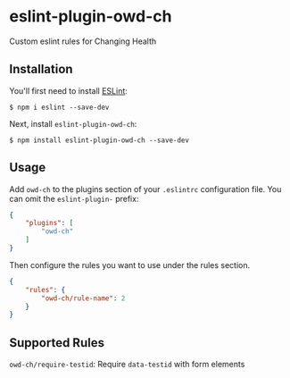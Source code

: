 # eslint-plugin-owd-ch

Custom eslint rules for Changing Health

## Installation

You'll first need to install [ESLint](http://eslint.org):

```
$ npm i eslint --save-dev
```

Next, install `eslint-plugin-owd-ch`:

```
$ npm install eslint-plugin-owd-ch --save-dev
```


## Usage

Add `owd-ch` to the plugins section of your `.eslintrc` configuration file. You can omit the `eslint-plugin-` prefix:

```json
{
    "plugins": [
        "owd-ch"
    ]
}
```


Then configure the rules you want to use under the rules section.

```json
{
    "rules": {
        "owd-ch/rule-name": 2
    }
}
```

## Supported Rules

`owd-ch/require-testid`: Require `data-testid` with form elements
